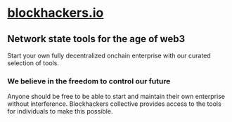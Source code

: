 # [blockhackers.io](blockhackers.io)

## Network state tools for the age of web3

Start your own fully decentralized onchain enterprise with our curated selection of tools.

### We believe in the freedom to control our future

Anyone should be free to be able to start and maintain their own enterprise without interference. Blockhackers collective provides access to the tools for individuals to make this possible.
